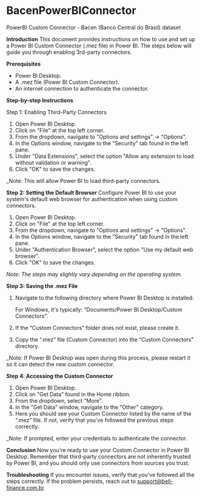 # BacenPowerBIConnector
PowerBI Custom Connector - Bacen (Banco Central do Brasil) dataset

**Introduction**
This document provides instructions on how to use and set up a Power BI Custom Connector (.mez file) in Power BI. The steps below will guide you through enabling 3rd-party connectors.

**Prerequisites**
- Power BI Desktop.
- A .mez file (Power BI Custom Connector).
- An internet connection to authenticate the connector.

**Step-by-step Instructions**

Step 1: Enabling Third-Party Connectors
1. Open Power BI Desktop.
2. Click on "File" at the top left corner.
3. From the dropdown, navigate to "Options and settings" -> "Options".
4. In the Options window, navigate to the "Security" tab found in the left pane.
5. Under "Data Extensions", select the option "Allow any extension to load without validation or warning".
6. Click "OK" to save the changes.

_Note: This will allow Power BI to load third-party connectors.

**Step 2: Setting the Default Browser**
Configure Power BI to use your system's default web browser for authentication when using custom connectors. 

1. Open Power BI Desktop.
2. Click on "File" at the top left corner.
3. From the dropdown, navigate to "Options and settings" -> "Options".
4. In the Options window, navigate to the "Security" tab found in the left pane.
5. Under "Authentication Browser", select the option "Use my default web browser".
6. Click "OK" to save the changes.

_Note: The steps may slightly vary depending on the operating system._

**Step 3: Saving the .mez File**
1. Navigate to the following directory where Power BI Desktop is installed:

   For Windows, it's typically: “Documents/Power BI Desktop/Custom Connectors”.

2. If the “Custom Connectors” folder does not exist, please create it.
3. Copy the “.mez” file (Custom Connector) into the “Custom Connectors” directory.

_Note: If Power BI Desktop was open during this process, please restart it so it can detect the new custom connector.

**Step 4: Accessing the Custom Connector**
1. Open Power BI Desktop.
2. Click on "Get Data" found in the Home ribbon.
3. From the dropdown, select "More".
4. In the "Get Data" window, navigate to the "Other" category.
5. Here you should see your Custom Connector listed by the name of the “.mez” file. If not, verify that you've followed the previous steps correctly.

_Note: If prompted, enter your credentials to authenticate the connector. 

**Conclusion**
Now you're ready to use your Custom Connector in Power BI Desktop. Remember that third-party connectors are not inherently trusted by Power BI, and you should only use connectors from sources you trust.

**Troubleshooting**
If you encounter issues, verify that you've followed all the steps correctly. If the problem persists, reach out to support@bell-finance.com.br.
